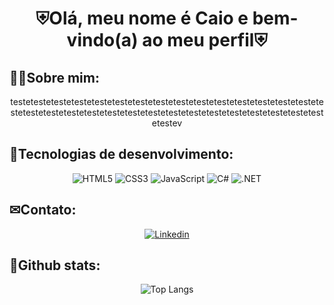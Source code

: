 <h1 align="center"> ⛨Olá, meu nome é Caio e bem-vindo(a) ao meu perfil⛨ </h1>

## 🧙‍♂️Sobre mim:
<p align="center">
  testetestetestetestetestetestetestetestetestetestetestetestetestetestetestetestetestetestetestetestetestetestetestetestetestetestetestetestetestetestetestetestev 
  <br>
</p>

  ## 📜Tecnologias de desenvolvimento:
  <p align="center">
    <img src="https://img.shields.io/badge/HTML5-E34F26?style=for-the-badge&logo=html5&logoColor=white" alt="HTML5">
    <img src="https://img.shields.io/badge/CSS3-1572B6?style=for-the-badge&logo=css3&logoColor=white" alt="CSS3">
    <img src="https://img.shields.io/badge/JavaScript-323330?style=for-the-badge&logo=javascript&logoColor=F7DF1E" alt="JavaScript">
    <img src="https://img.shields.io/badge/C%23-239120?style=for-the-badge&logo=c-sharp&logoColor=white" alt="C#">
    <img src="https://img.shields.io/badge/.NET-5C2D91?style=for-the-badge&logo=.net&logoColor=white" alt=".NET">
  </p>

 ## ✉︎Contato:
   <p align="center">
    <a href="linkedin aqui">
      <img src="https://img.shields.io/badge/LinkedIn-0077B5?style=for-the-badge&logo=linkedin&logoColor=white" alt="Linkedin">
    </a>
  </p>

  ## 💎Github stats:
  <p align="center">
    <img src="https://github-readme-stats.vercel.app/api/top-langs/?username=Caio-Fernandes-Araujo&layout=compact&theme=tokyonight" alt="Top Langs">
    <br>    
  </p>

 

 
  

  
 
  
